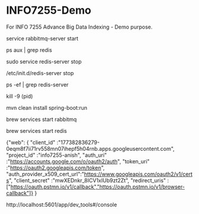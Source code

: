 # INFO7255-Demo
For INFO 7255 Advance Big Data Indexing -  Demo purpose.

service rabbitmq-server start

ps aux | grep redis

sudo service redis-server stop

/etc/init.d/redis-server stop

ps -ef | grep redis-server

kill -9 (pid)

mvn clean install spring-boot:run



brew services start rabbitmq

brew services start redis


{"web":
{
    "client_id"     :"177382836279-0eqm8f7ii71rv558mn07ihepf5h04rnb.apps.googleusercontent.com",
    "project_id"    :"info7255-anish",
    "auth_uri"      :"https://accounts.google.com/o/oauth2/auth",
    "token_uri"     :"https://oauth2.googleapis.com/token",
    "auth_provider_x509_cert_url":"https://www.googleapis.com/oauth2/v1/certs",
    "client_secret" :"mwXEDnkr_8ICV1xIUb9zt2Zt",
    "redirect_uris" :["https://oauth.pstmn.io/v1/callback","https://oauth.pstmn.io/v1/browser-callback"]}
}




http://localhost:5601/app/dev_tools#/console

